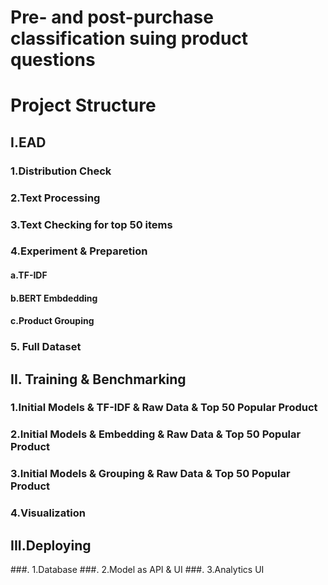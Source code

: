 # Pre- and post-purchase classification suing product questions 
# Project Structure
## I.EAD
### 1.Distribution Check
### 2.Text Processing
### 3.Text Checking for top 50 items
### 4.Experiment & Preparetion
#### a.TF-IDF
#### b.BERT Embdedding
#### c.Product Grouping
### 5. Full Dataset
## II. Training & Benchmarking
### 1.Initial Models & TF-IDF & Raw Data & Top 50 Popular Product
### 2.Initial Models & Embedding  & Raw Data & Top 50 Popular Product
### 3.Initial Models & Grouping & Raw Data & Top 50 Popular Product
### 4.Visualization
## III.Deploying
###. 1.Database
###. 2.Model as API & UI
###. 3.Analytics UI

